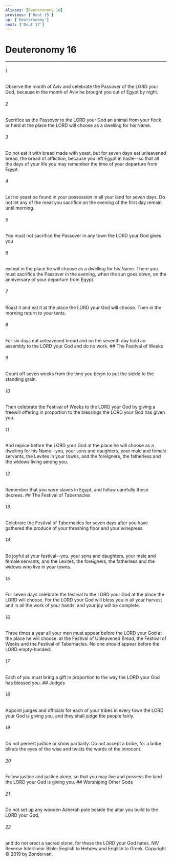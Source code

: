 ```yaml
---
Aliases: [Deuteronomy 16]
previous: ['Deut 15']
up: ['Deuteronomy']
next: ['Deut 17']
---
```

# Deuteronomy 16

***


###### 1 
Observe the month of Aviv and celebrate the Passover of the LORD your God, because in the month of Aviv he brought you out of Egypt by night. 

###### 2 
Sacrifice as the Passover to the LORD your God an animal from your flock or herd at the place the LORD will choose as a dwelling for his Name. 

###### 3 
Do not eat it with bread made with yeast, but for seven days eat unleavened bread, the bread of affliction, because you left Egypt in haste--so that all the days of your life you may remember the time of your departure from Egypt. 

###### 4 
Let no yeast be found in your possession in all your land for seven days. Do not let any of the meat you sacrifice on the evening of the first day remain until morning. 

###### 5 
You must not sacrifice the Passover in any town the LORD your God gives you 

###### 6 
except in the place he will choose as a dwelling for his Name. There you must sacrifice the Passover in the evening, when the sun goes down, on the anniversary of your departure from Egypt. 

###### 7 
Roast it and eat it at the place the LORD your God will choose. Then in the morning return to your tents. 

###### 8 
For six days eat unleavened bread and on the seventh day hold an assembly to the LORD your God and do no work. ## The Festival of Weeks 

###### 9 
Count off seven weeks from the time you begin to put the sickle to the standing grain. 

###### 10 
Then celebrate the Festival of Weeks to the LORD your God by giving a freewill offering in proportion to the blessings the LORD your God has given you. 

###### 11 
And rejoice before the LORD your God at the place he will choose as a dwelling for his Name--you, your sons and daughters, your male and female servants, the Levites in your towns, and the foreigners, the fatherless and the widows living among you. 

###### 12 
Remember that you were slaves in Egypt, and follow carefully these decrees. ## The Festival of Tabernacles 

###### 13 
Celebrate the Festival of Tabernacles for seven days after you have gathered the produce of your threshing floor and your winepress. 

###### 14 
Be joyful at your festival--you, your sons and daughters, your male and female servants, and the Levites, the foreigners, the fatherless and the widows who live in your towns. 

###### 15 
For seven days celebrate the festival to the LORD your God at the place the LORD will choose. For the LORD your God will bless you in all your harvest and in all the work of your hands, and your joy will be complete. 

###### 16 
Three times a year all your men must appear before the LORD your God at the place he will choose: at the Festival of Unleavened Bread, the Festival of Weeks and the Festival of Tabernacles. No one should appear before the LORD empty-handed: 

###### 17 
Each of you must bring a gift in proportion to the way the LORD your God has blessed you. ## Judges 

###### 18 
Appoint judges and officials for each of your tribes in every town the LORD your God is giving you, and they shall judge the people fairly. 

###### 19 
Do not pervert justice or show partiality. Do not accept a bribe, for a bribe blinds the eyes of the wise and twists the words of the innocent. 

###### 20 
Follow justice and justice alone, so that you may live and possess the land the LORD your God is giving you. ## Worshiping Other Gods 

###### 21 
Do not set up any wooden Asherah pole beside the altar you build to the LORD your God, 

###### 22 
and do not erect a sacred stone, for these the LORD your God hates. NIV Reverse Interlinear Bible: English to Hebrew and English to Greek. Copyright © 2019 by Zondervan.
